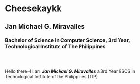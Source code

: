 <h1>Cheesekaykk</h1>
<h2>Jan Michael G. Miravalles</h2>
<h3>Bachelor of Science in Computer Science, 3rd Year, Technological Institute of The Philippines</h3>
<br>
<br>
<p>Hello there~! I am <em><b>Jan Michael G. Miravalles</b></em> a 3rd Year BSCS in Technological Institute of the Philippines (TIP)</p>
